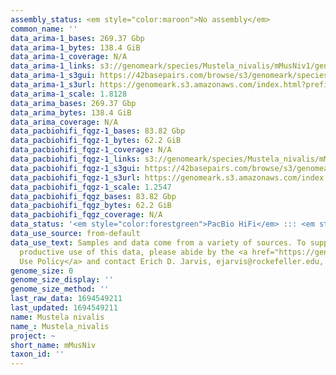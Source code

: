 ```yaml
---
assembly_status: <em style="color:maroon">No assembly</em>
common_name: ''
data_arima-1_bases: 269.37 Gbp
data_arima-1_bytes: 138.4 GiB
data_arima-1_coverage: N/A
data_arima-1_links: s3://genomeark/species/Mustela_nivalis/mMusNiv1/genomic_data/arima/<br>
data_arima-1_s3gui: https://42basepairs.com/browse/s3/genomeark/species/Mustela_nivalis/mMusNiv1/genomic_data/arima/
data_arima-1_s3url: https://genomeark.s3.amazonaws.com/index.html?prefix=species/Mustela_nivalis/mMusNiv1/genomic_data/arima/
data_arima-1_scale: 1.8128
data_arima_bases: 269.37 Gbp
data_arima_bytes: 138.4 GiB
data_arima_coverage: N/A
data_pacbiohifi_fqgz-1_bases: 83.82 Gbp
data_pacbiohifi_fqgz-1_bytes: 62.2 GiB
data_pacbiohifi_fqgz-1_coverage: N/A
data_pacbiohifi_fqgz-1_links: s3://genomeark/species/Mustela_nivalis/mMusNiv1/genomic_data/pacbio_hifi/<br>
data_pacbiohifi_fqgz-1_s3gui: https://42basepairs.com/browse/s3/genomeark/species/Mustela_nivalis/mMusNiv1/genomic_data/pacbio_hifi/
data_pacbiohifi_fqgz-1_s3url: https://genomeark.s3.amazonaws.com/index.html?prefix=species/Mustela_nivalis/mMusNiv1/genomic_data/pacbio_hifi/
data_pacbiohifi_fqgz-1_scale: 1.2547
data_pacbiohifi_fqgz_bases: 83.82 Gbp
data_pacbiohifi_fqgz_bytes: 62.2 GiB
data_pacbiohifi_fqgz_coverage: N/A
data_status: '<em style="color:forestgreen">PacBio HiFi</em> ::: <em style="color:forestgreen">Arima</em>'
data_use_source: from-default
data_use_text: Samples and data come from a variety of sources. To support fair and
  productive use of this data, please abide by the <a href="https://genome10k.soe.ucsc.edu/data-use-policies/">Data
  Use Policy</a> and contact Erich D. Jarvis, ejarvis@rockefeller.edu, with any questions.
genome_size: 0
genome_size_display: ''
genome_size_method: ''
last_raw_data: 1694549211
last_updated: 1694549211
name: Mustela nivalis
name_: Mustela_nivalis
project: ~
short_name: mMusNiv
taxon_id: ''
---
```

